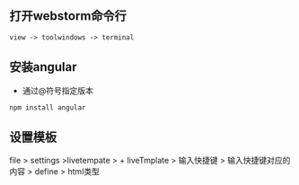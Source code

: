## 打开webstorm命令行
```
view -> toolwindows -> terminal
```
## 安装angular
- 通过@符号指定版本
```
npm install angular
```
## 设置模板
file > settings >livetempate > + liveTmplate > 输入快捷键 > 输入快捷键对应的内容 > define > html类型